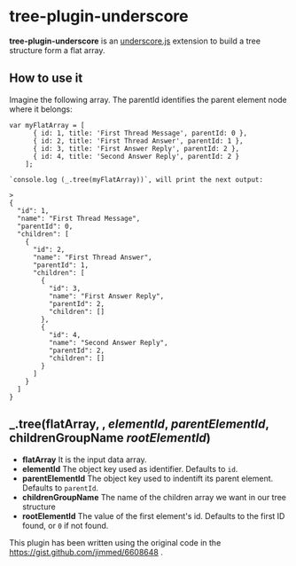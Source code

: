 # tree-plugin-underscore
**tree-plugin-underscore** is an [underscore.js](http://underscorejs.org/) extension to build a tree structure form a flat array.

## How to use it

Imagine the following array. The parentId identifies the parent element node where it belongs:

    var myFlatArray = [
          { id: 1, title: 'First Thread Message', parentId: 0 },
          { id: 2, title: 'First Thread Answer', parentId: 1 },
          { id: 3, title: 'First Answer Reply', parentId: 2 },
          { id: 4, title: 'Second Answer Reply', parentId: 2 }
        ];
        
    `console.log (_.tree(myFlatArray))`, will print the next output:

    >
    {
      "id": 1,
      "name": "First Thread Message",
      "parentId": 0,
      "children": [
        {
          "id": 2,
          "name": "First Thread Answer",
          "parentId": 1,
          "children": [
            {
              "id": 3,
              "name": "First Answer Reply",
              "parentId": 2,
              "children": []
            },
            {
              "id": 4,
              "name": "Second Answer Reply",
              "parentId": 2,
              "children": []
            }
          ]
        }
      ]
    }


## _.tree(flatArray, , *elementId*, *parentElementId*, childrenGroupName *rootElementId*)

 - **flatArray** It is the input data array.
 - **elementId** The object key used as identifier. Defaults to `id`.
 - **parentElementId** The object key used to indentift its parent element. Defaults to `parentId`.
 - **childrenGroupName** The name of the children array we want in our tree structure 
 - **rootElementId** The value of the first element's id. Defaults to the first ID found, or `0` if not found.
 
 
 This plugin has been written using the original code in the https://gist.github.com/jimmed/6608648 .
